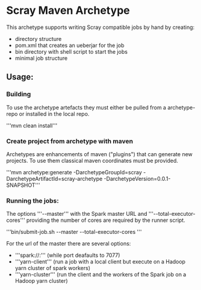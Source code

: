 # Scray Maven Archetype

This archetype supports writing Scray compatible jobs by hand by creating:
- directory structure
- pom.xml that creates an ueberjar for the job
- bin directory with shell script to start the jobs
- minimal job structure

## Usage:

### Building

To use the archetype artefacts they must either be pulled from a archetype-repo or installed in the local repo.

'''mvn clean install'''

### Create project from archetype with maven
Archetypes are enhancements of maven ("plugins") that can generate new projects. To use them classical maven coordinates must be provided.

'''mvn archetype:generate -DarchetypeGroupId=scray -DarchetypeArtifactId=scray-archetype -DarchetypeVersion=0.0.1-SNAPSHOT'''

### Running the jobs:

The options '''--master''' with the Spark master URL and '''--total-executor-cores''' providing the number of cores are required by the runner script.

'''bin/submit-job.sh --master <URL> --total-executor-cores <NUMBER> <program arguments specified in the job>'''

For the url of the master there are several options:
- '''spark://<IP>:<Port>''' (while port deafaults to 7077)
- '''yarn-client''' (run a job with a local client but execute on a Hadoop yarn cluster of spark workers)
- '''yarn-cluster''' (run the client and the workers of the Spark job on a Hadoop yarn cluster)
